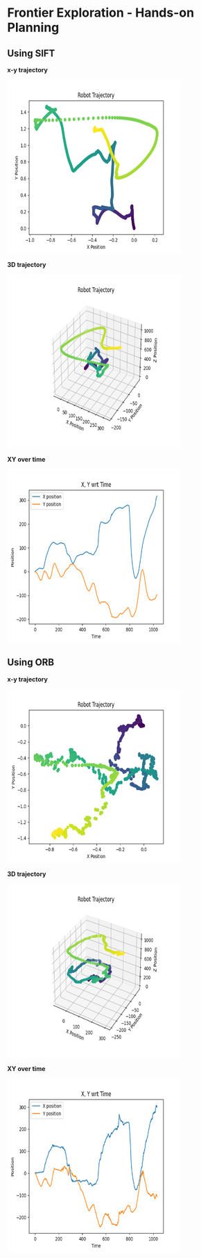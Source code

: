 ﻿# Frontier Exploration - Hands-on Planning

## Using SIFT

**x-y trajectory**

<img src="media/x_y_traj_sift.png" alt="testing" height="400" width="400">

**3D trajectory**

<img src="media/full_traj_sift.png" alt="testing" height="400" width="400">

**XY over time**

<img src="media/x_y_plot_sift.png" alt="testing" height="400" width="400">

## Using ORB

**x-y trajectory**

<img src="media/x_y_traj.png" alt="testing" height="400" width="400">

**3D trajectory**

<img src="media/full_traj.png" alt="testing" height="400" width="400">

**XY over time**

<img src="media/x_y_plot.png" alt="testing" height="400" width="400">




